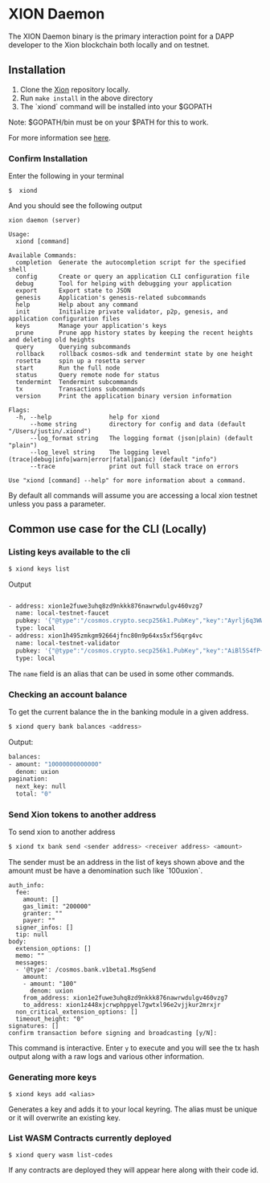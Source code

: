 # XION Daemon

The XION Daemon binary is the primary interaction point for a DAPP developer to the Xion blockchain both locally and on testnet.

## Installation

1. Clone the [Xion](https://github.com/burnt-labs/xion) repository locally.
2. Run `make install` in the above directory
3. The \`xiond\` command will be installed into your $GOPATH

Note: $GOPATH/bin must be on your $PATH for this to work.

For more information see [here](../full-nodes/build-the-xion-daemon.md).

### Confirm Installation

Enter the following in your terminal

```
$  xiond 
```

And you should see the following output

```
xion daemon (server)

Usage:
  xiond [command]

Available Commands:
  completion  Generate the autocompletion script for the specified shell
  config      Create or query an application CLI configuration file
  debug       Tool for helping with debugging your application
  export      Export state to JSON
  genesis     Application's genesis-related subcommands
  help        Help about any command
  init        Initialize private validator, p2p, genesis, and application configuration files
  keys        Manage your application's keys
  prune       Prune app history states by keeping the recent heights and deleting old heights
  query       Querying subcommands
  rollback    rollback cosmos-sdk and tendermint state by one height
  rosetta     spin up a rosetta server
  start       Run the full node
  status      Query remote node for status
  tendermint  Tendermint subcommands
  tx          Transactions subcommands
  version     Print the application binary version information

Flags:
  -h, --help                help for xiond
      --home string         directory for config and data (default "/Users/justin/.xiond")
      --log_format string   The logging format (json|plain) (default "plain")
      --log_level string    The logging level (trace|debug|info|warn|error|fatal|panic) (default "info")
      --trace               print out full stack trace on errors

Use "xiond [command] --help" for more information about a command.
```



By default all commands will assume you are accessing a local xion testnet unless you pass a parameter.

## Common use case for the CLI (Locally)

### Listing keys available to the cli

```bash
$ xiond keys list
```

Output

```bash

- address: xion1e2fuwe3uhq8zd9nkkk876nawrwdulgv460vzg7
  name: local-testnet-faucet
  pubkey: '{"@type":"/cosmos.crypto.secp256k1.PubKey","key":"Ayrlj6q3WWs91p45LVKwI8JyfMYNmWMrcDinLNEdWYE4"}'
  type: local
- address: xion1h495zmkgm92664jfnc80n9p64xs5xf56qrg4vc
  name: local-testnet-validator
  pubkey: '{"@type":"/cosmos.crypto.secp256k1.PubKey","key":"AiBl5S4fP+Ra2LD/EZ2XtWwNu9otOCFMTs8tfq5fwIXm"}'
  type: local
```

The `name` field is an alias that can be used in some other commands.

### Checking an account balance

To get the current balance the in the banking module in a given address.&#x20;

```bash
$ xiond query bank balances <address>
```

Output:

```bash
balances:
- amount: "10000000000000"
  denom: uxion
pagination:
  next_key: null
  total: "0"
```

### Send Xion tokens to another address

To send xion to another address&#x20;

```bash
$ xiond tx bank send <sender address> <receiver address> <amount>
```

The sender must be an address in the list of keys shown above and the amount must be have a denomination such like \`100uxion\`.

```
auth_info:
  fee:
    amount: []
    gas_limit: "200000"
    granter: ""
    payer: ""
  signer_infos: []
  tip: null
body:
  extension_options: []
  memo: ""
  messages:
  - '@type': /cosmos.bank.v1beta1.MsgSend
    amount:
    - amount: "100"
      denom: uxion
    from_address: xion1e2fuwe3uhq8zd9nkkk876nawrwdulgv460vzg7
    to_address: xion1z448xjcrwphppyel7gwtxl96e2vjjkur2mrxjr
  non_critical_extension_options: []
  timeout_height: "0"
signatures: []
confirm transaction before signing and broadcasting [y/N]: 
```

This command is interactive. Enter `y` to execute and you will see the tx hash output along with a raw logs and various other information.&#x20;

### Generating more keys

```
$ xiond keys add <alias>
```

Generates a key and adds it to your local keyring. The alias must be unique or it will overwrite an existing key.

### List WASM Contracts currently deployed

```
$ xiond query wasm list-codes
```

If any contracts are deployed they will appear here along with their code id.
